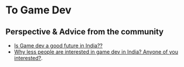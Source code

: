 # To Game Dev

## Perspective & Advice from the community

- [Is Game dev a good future in India??](https://www.reddit.com/r/developersIndia/comments/16kr4yy/is_game_dev_a_good_future_in_india/)
- [Why less people are interested in game dev in India? Anyone of you interested?](https://www.reddit.com/r/developersIndia/comments/1e0onq0/why_less_people_are_interested_in_game_dev_in/).
